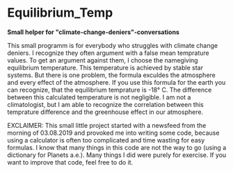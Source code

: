 # Equilibrium_Temp

**Small helper for "climate-change-deniers"-conversations**

This small programm is for everybody who struggles with climate change deniers. I recognize they often argument with a false mean temprature values. To get an argument against them, I choose the namegiving equilibrium temperature. This temperature is achieved by stable star systems. But there is one problem, the formula exculdes the atmosphere and every effect of the atmosphere. If you use this formula for the earth you can recognize, that the equilibrium temprature is -18° C. The difference between this calculated temperature is not negligible. I am not a climatologist, but I am able to recognize the correlation between this temprature difference and the greenhouse effect in our atmosphere.

EXCLAIMER:
This small little project started with a newsfeed from the morning of 03.08.2019 and provoked me into writing some code, because using a calculator is often too complicated and time wasting for easy formulas. I know that many things in this code are not the way to go (using a dictionary for Planets a.e.). Many things I did were purely for exercise. If you want to improve that code, feel free to do it.  
